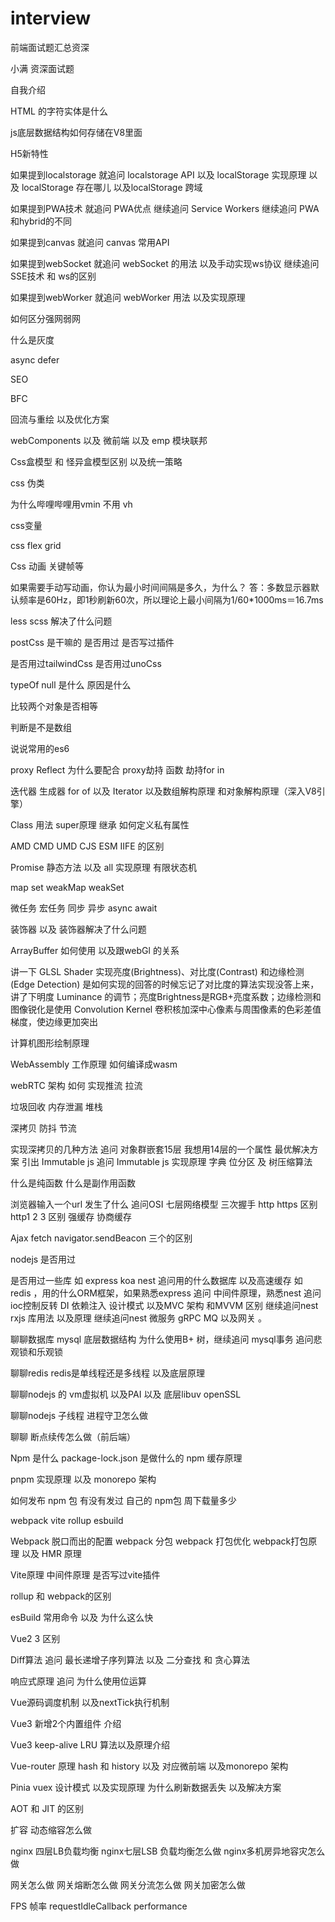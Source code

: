 # interview
前端面试题汇总资深

小满 资深面试题

自我介绍

HTML 的字符实体是什么

js底层数据结构如何存储在V8里面

H5新特性

如果提到localstorage 就追问 localstorage API 以及 localStorage 实现原理 以及 localStorage 存在哪儿 以及localStorage 跨域

如果提到PWA技术 就追问 PWA优点  继续追问 Service Workers 继续追问 PWA和hybrid的不同

如果提到canvas 就追问 canvas 常用API

如果提到webSocket 就追问 webSocket 的用法 以及手动实现ws协议 继续追问SSE技术 和 ws的区别

如果提到webWorker 就追问 webWorker 用法 以及实现原理

如何区分强网弱网

什么是灰度

async defer

SEO

BFC

回流与重绘 以及优化方案

webComponents 以及 微前端 以及 emp 模块联邦

Css盒模型 和 怪异盒模型区别 以及统一策略

css 伪类

为什么哔哩哔哩用vmin 不用 vh

css变量

css flex grid

Css 动画 关键帧等

如果需要手动写动画，你认为最小时间间隔是多久，为什么？
答：多数显示器默认频率是60Hz，即1秒刷新60次，所以理论上最小间隔为1/60*1000ms＝16.7ms

less scss 解决了什么问题

postCss 是干嘛的 是否用过 是否写过插件

是否用过tailwindCss  是否用过unoCss

typeOf null 是什么 原因是什么

比较两个对象是否相等

判断是不是数组

说说常用的es6 

proxy Reflect 为什么要配合 proxy劫持 函数 劫持for in

迭代器 生成器 for of  以及 Iterator  以及数组解构原理 和对象解构原理（深入V8引擎）

Class 用法 super原理 继承  如何定义私有属性

AMD CMD UMD CJS  ESM  IIFE 的区别

Promise 静态方法 以及 all 实现原理 有限状态机

map set weakMap  weakSet 

微任务 宏任务 同步 异步  async  await

装饰器 以及 装饰器解决了什么问题

ArrayBuffer 如何使用 以及跟webGl 的关系

讲一下 GLSL Shader 实现亮度(Brightness)、对比度(Contrast) 和边缘检测(Edge Detection) 是如何实现的回答的时候忘记了对比度的算法实现没答上来，讲了下明度 Luminance 的调节；亮度Brightness是RGB+亮度系数；边缘检测和图像锐化是使用 Convolution Kernel 卷积核加深中心像素与周围像素的色彩差值梯度，使边缘更加突出

计算机图形绘制原理 

WebAssembly 工作原理   如何编译成wasm

webRTC 架构 如何 实现推流 拉流

垃圾回收 内存泄漏 堆栈

深拷贝 防抖 节流 

实现深拷贝的几种方法 追问 对象群嵌套15层 我想用14层的一个属性 最优解决方案 引出 Immutable js 追问 Immutable js 实现原理 字典 位分区 及 树压缩算法

什么是纯函数 什么是副作用函数

浏览器输入一个url 发生了什么  追问OSI 七层网络模型 三次握手 http https 区别 http1 2 3 区别 强缓存 协商缓存

Ajax fetch  navigator.sendBeacon  三个的区别

nodejs 是否用过

是否用过一些库 如 express koa  nest  追问用的什么数据库 以及高速缓存 如 redis ，用的什么ORM框架，如果熟悉express 追问 中间件原理，熟悉nest 追问 ioc控制反转 DI 依赖注入 设计模式  以及MVC 架构 和MVVM 区别 继续追问nest rxjs 库用法 以及原理 继续追问nest 微服务 gRPC MQ 以及网关 。

聊聊数据库 mysql 底层数据结构 为什么使用B+ 树，继续追问 mysql事务  追问悲观锁和乐观锁

聊聊redis  redis是单线程还是多线程 以及底层原理

聊聊nodejs 的 vm虚拟机 以及PAI  以及 底层libuv openSSL

聊聊nodejs 子线程 进程守卫怎么做

聊聊 断点续传怎么做（前后端）

Npm 是什么  package-lock.json 是做什么的 npm 缓存原理

pnpm 实现原理 以及 monorepo 架构

如何发布 npm 包 有没有发过 自己的 npm包  周下载量多少

webpack  vite rollup esbuild

Webpack 脱口而出的配置 webpack 分包  webpack 打包优化    webpack打包原理 以及 HMR 原理

Vite原理 中间件原理  是否写过vite插件 

rollup 和 webpack的区别 

esBuild 常用命令 以及 为什么这么快 

Vue2 3 区别

Diff算法  追问 最长递增子序列算法  以及 二分查找 和 贪心算法

响应式原理 追问 为什么使用位运算

Vue源码调度机制 以及nextTick执行机制

Vue3 新增2个内置组件 介绍

Vue3 keep-alive LRU 算法以及原理介绍

Vue-router 原理 hash 和 history 以及 对应微前端 以及monorepo 架构

Pinia vuex 设计模式 以及实现原理 为什么刷新数据丢失 以及解决方案

AOT 和 JIT 的区别

扩容 动态缩容怎么做

nginx 四层LB负载均衡 nginx七层LSB 负载均衡怎么做 nginx多机房异地容灾怎么做

网关怎么做 网关熔断怎么做 网关分流怎么做 网关加密怎么做

FPS 帧率 requestIdleCallback performance



